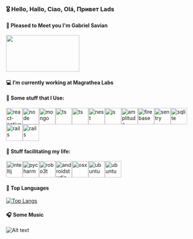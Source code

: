 ### 🎖 Hello, Hallo, Ciao, Olá, Привет Lads

<!--
**gabrielsaviank/gabrielsaviank** is a ✨ _special_ ✨ repository because its `README.md` (this file) appears on your GitHub profile.

Here are some ideas to get you started:

- 🔭 I’m currently working on ...
- 🌱 I’m currently learning ...
- 👯 I’m looking to collaborate on ...
- 🤔 I’m looking for help with ...
- 💬 Ask me about ...
- 📫 How to reach me: ...
- 😄 Pronouns: ...
- ⚡ Fun fact: ...
-->
#### 🤝  Pleased to Meet you I'm Gabriel Savian

<img src="https://c.tenor.com/Q9HPFMWxAHsAAAAd/jojo-joseph-joestar.gif" width="200" height="100" />
<!-- I'm Gabriel[image](https://user-images.githubusercontent.com/56320217/131411240-db9faf6f-a644-43b0-a5e2-84be3544931e.gif) -->
<!-- ![image](https://user-images.githubusercontent.com/56320217/131411564-3a40d963-6cfe-476e-954a-bf5c2152ac95.png) -->




#### 💻  I’m currently working at Magrathea Labs

#### 🏴󠁧󠁢󠁥󠁮󠁧󠁿 Some stuff that I Use: 

<img src="https://user-images.githubusercontent.com/56320217/131408996-4cf551bc-bf13-4afc-8a1a-1a8de74dc15f.png" alt="react-native" width="45" height="45"/><img src="https://user-images.githubusercontent.com/56320217/131408759-285bc533-7158-4a93-bb83-6de0bd7806c7.png" alt="node" width="45" height="45"/><img src="https://user-images.githubusercontent.com/56320217/131406781-cc5d8780-46c6-4a76-b527-453748cbea2e.png" alt="mongo" width="45" height="45"/><img src="https://user-images.githubusercontent.com/56320217/131408587-05db17da-8b04-4959-bb15-1c08322fa6cb.png" alt="ts" width="45" height="45"/><img src="https://user-images.githubusercontent.com/56320217/131409167-0da90656-c278-46b3-b987-ad4c2bee05e3.png" alt="ts" width="45" height="45"/><img src="https://user-images.githubusercontent.com/56320217/131409282-83dd366e-b122-40c3-9fc9-325ed8ee9c02.png" alt="nest" width="45" height="45"/><img src="https://user-images.githubusercontent.com/56320217/131409414-17424a1a-7f25-4ded-83cb-0df0a489186f.png" alt="js" width="45" height="45"/><img src="https://user-images.githubusercontent.com/56320217/131410165-4575e51d-ff55-4bcc-89ec-0440efb67c22.png" alt="amplitude" width="45" height="45"/><img src="https://user-images.githubusercontent.com/56320217/131410399-ee688ec8-0dcd-42c8-8d88-b7234431bd99.png" alt="firebase" width="45" height="45"/><img src="https://user-images.githubusercontent.com/56320217/131410562-670dbd84-ebcc-4680-b3a5-c9455012198c.png" alt="sentry" width="45" height="45"/><img src="https://user-images.githubusercontent.com/56320217/131410752-ac1f8576-d03a-4073-896d-6a494fc8a32f.png" alt="sqlite" width="45" height="45"/><img src="https://user-images.githubusercontent.com/56320217/131411068-59147110-ed24-44c6-b3dd-5ba53290204f.png" alt="rails" width="45" height="45"/><img src="https://user-images.githubusercontent.com/56320217/131413783-925d7d03-4d21-498f-9c73-9d33e547950b.png" alt="rails" width="45" height="45"/>



#### 🔧 Stuff facilitating my life:

<img src="https://user-images.githubusercontent.com/56320217/131412731-b6f506f4-63df-49a7-97b5-5e9ce01fa34d.png" alt="intellij" width="45" height="45"/><img src="https://user-images.githubusercontent.com/56320217/131412806-585a3b96-d8c5-4b50-b47b-9f2f2e12e1e5.png" alt="pycharm" width="45" height="45"/><img src="https://user-images.githubusercontent.com/56320217/131412902-270e6b4f-9f48-44ac-aad1-906a76040047.png" alt="robo3t" width="45" height="45"/><img src="https://user-images.githubusercontent.com/56320217/131413076-bf3dae24-d923-4a29-807b-3a041b115ae9.png" alt="androidstudio" width="45" height="45"/><img src="https://user-images.githubusercontent.com/56320217/131413485-d5482849-f698-4ede-b901-f0c4661ebdc0.png" alt="osx" width="45" height="45"/><img src="https://user-images.githubusercontent.com/56320217/131413335-9fe3dfdb-6830-4067-baa8-d4aacc862302.png" alt="ubuntu" width="45" height="45"/><img src="https://user-images.githubusercontent.com/56320217/131413398-3d95dc23-d7fc-49a4-9137-13b982536e36.png" alt="ubuntu" width="45" height="45"/>

#### 🥇 Top Languages 
[![Top Langs](https://github-readme-stats.vercel.app/api/top-langs/?username=gabrielsaviank&hide=html,TeX,c%2B%2B,c)](https://github.com/anuraghazra/github-readme-stats)


#### 🎧 Some Music
![Alt text](https://spotify-recently-played-readme.vercel.app/api?user=gabrielsavian)
